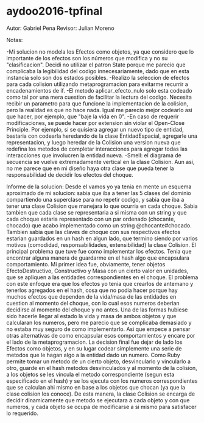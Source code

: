 # aydoo2016-tpfinal

Autor: Gabriel Pena
Revisor: Julian Moreno

Notas:

-Mi solucion no modela los Efectos como objetos, ya que considero que lo importante de los efectos son los números que modifica y no su "clasificacion". Decidi no utilizar el patron State porque me parecio que complicaba la legibilidad del codigo innecesariamente, dado que en esta instancia solo son dos estados posibles.
-Realizo la seleccion de efectos para cada colision utilizando metaprogramacion para evitarme recurrir a encadenamientos de if.
-El metodo aplicar_efecto_nulo solo esta codeado como tal por una mera cuestion de facilitar la lectura del codigo. Necesita recibir un parametro para que funcione la implementacion de la colision, pero la realidad es que no hace nada. Igual me parecio mejor codearlo asi que hacer, por ejemplo, que "baje la vida en 0".
-En caso de requerir modificaciones, se puede hacer por extension sin violar el Open-Close Principle. Por ejemplo, si se quisiera agregar un nuevo tipo de entidad, bastaria con codearla heredando de la clase EntidadEspacial, agregarle una representacion, y luego heredar de la Colision una version nueva que redefina los metodos de completar interacciones para agregar todas las interacciones que involucren la entidad nueva.
-Smell: el diagrama de secuencia se vuelve extremadamente vertical en la clase Colision. Aun asi, no me parece que en mi diseño haya otra clase que pueda tener la responsabilidad de decidir los efectos del choque.

Informe de la solucion:
Desde el vamos yo ya tenia en mente un esquema aproximado de mi solucion: sabia que iba a tener las 5 clases del dominio compartiendo una superclase para no repetir codigo, y sabia que iba a tener una clase Colision que manejara lo que ocurria en cada choque. Sabia tambien que cada clase se representaria a si misma con un string y que cada choque estaria representado con un par ordenado (chocante, chocado) que acabo implementado como un string @chocante#chocado. Tambien sabia que las claves de choque con sus respectivos efectos estarian guardados en un hash en algun lado, que termino siendo por varios motivos (comodidad, responsabilidades, extensibilidad) la clase Colision.
El principal problema que tuve fue como implementar los efectos. Tenia que encontrar alguna manera de guardarme en el hash algo que encapsulara comportamiento. Mi primer idea fue, obviamente, tener objetos EfectoDestructivo, Constructivo y Masa con un cierto valor en unidades, que se apliquen a las entidades correspondientes en el choque. El problema con este enfoque era que los efectos yo tenia que crearlos de antemano y tenerlos agregados en el hash, cosa que no podia hacer porque hay muchos efectos que dependen de la vida/masa de las entidades en cuestion al momento del choque, con lo cual esos numeros deberian decidirse al momento del choque y no antes. Una de las formas hubiese sido hacerle llegar al estado la vida y masa de ambos objetos y que calcularan los numeros, pero me parecio que se complicaba demasiado y no estaba muy seguro de como implementarlo. Asi que empece a pensar otras alternativas de como encapsular esos comportamientos y encare por el lado de la metaprogramacion.
La decision final fue dejar de lado los Efectos como objetos, y en su lugar codear simplemente una serie de metodos que le hagan algo a la entidad dado un numero. Como Ruby permite tomar un metodo de un cierto objeto, desvincularlo y vincularlo a otro, guarde en el hash metodos desvinculados y al momento de la colision, a los objetos se les vincula el metodo correspondiente (segun esta especificado en el hash) y se los ejecuta con los numeros correspondientes que se calculan ahi mismo en base a los objetos que chocan (ya que la clase colision los conoce). De esta manera, la clase Colision se encarga de decidir dinamicamente que metodo se ejecutara a cada objeto y con que numeros, y cada objeto se ocupa de modificarse a si mismo para satisfacer lo requerido.

